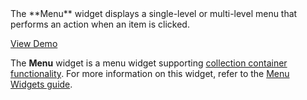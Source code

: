 <article>
The **Menu** widget displays a single-level or multi-level menu that performs an action when an item is clicked.

<a href="http://js.devexpress.com/Demos/WidgetsGallery/#demo/navigationmenumenumenu/" class="button orange small fix-width-155" style="margin-right: 20px;" target="_blank">View Demo</a>
  
The **Menu** widget is a menu widget supporting [collection container functionality](/concepts/10%20UI%20Widgets/10%20UI%20Widget%20Categories/10%20Collection%20Container%20Widgets/0%20Common%20Tasks '/Documentation/Guide/UI_Widgets/UI_Widget_Categories/Collection_Container_Widgets/#Common_Tasks'). For more information on this widget, refer to the [Menu Widgets guide](/concepts/10%20UI%20Widgets/10%20UI%20Widget%20Categories/40%20Menu%20Widgets/1%20List%20of%20Menu%20Widgets/10%20dxMenu.md '/Documentation/Guide/UI_Widgets/UI_Widget_Categories/Menu_Widgets/#List_of_Menu_Widgets/dxMenu').

</article>
